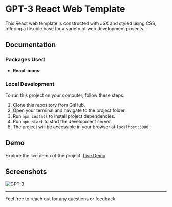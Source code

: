 # GPT-3 React Web Template

This React web template is constructed with JSX and styled using CSS, offering a flexible base for a variety of web development projects.

## Documentation

### Packages Used

- **React-icons:** 

### Local Development

To run this project on your computer, follow these steps:

1. Clone this repository from GitHub.
2. Open your terminal and navigate to the project folder.
3. Run `npm install` to install project dependencies.
4. Run `npm start` to start the development server.
5. The project will be accessible in your browser at `localhost:3000`.

## Demo

Explore the live demo of the project: [Live Demo](https://thriving-torrone-796253.netlify.app/)

## Screenshots

![GPT-3](https://imgur.com/DPIVy7t)

---
Feel free to reach out for any questions or feedback.
